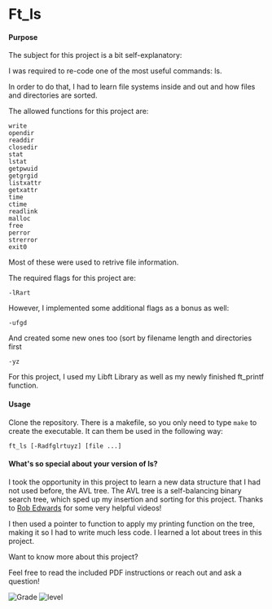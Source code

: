 # Ft_ls

#### Purpose

The subject for this project is a bit self-explanatory:

I was required to re-code one of the most useful commands: ls.

In order to do that, I had to learn file systems inside and out and how files and directories are sorted.  

The allowed functions for this project are:
```
write
opendir
readdir
closedir
stat
lstat
getpwuid
getgrgid
listxattr
getxattr
time
ctime
readlink
malloc
free
perror
strerror
exit0
```

Most of these were used to retrive file information.

The required flags for this project are:
```
-lRart
```
However, I implemented some additional flags as a bonus as well:
```
-ufgd
```
And created some new ones too (sort by filename length and directories first
```
-yz
```

For this project, I used my Libft Library as well as my newly finished ft_printf function.


#### Usage

Clone the repository.  There is a makefile, so you only need to type `make` to create the executable.  It can them be used in the following way:
```
ft_ls [-Radfglrtuyz] [file ...]
```

#### What's so special about your version of ls?

I took the opportunity in this project to learn a new data structure that I had not used before, the AVL tree.  The AVL tree is a self-balancing binary search tree, which sped up my insertion and sorting for this project.  Thanks to [Rob Edwards](https://www.youtube.com/watch?v=-9sHvAnLN_w) for some very helpful videos!

I then used a pointer to function to apply my printing function on the tree, making it so I had to write much less code.  I learned a lot about trees in this project.

Want to know more about this project?

Feel free to read the included PDF instructions or reach out and ask a question!

![Grade](https://user-images.githubusercontent.com/29003743/62587773-45507d80-b878-11e9-8562-191ac9b3cb9c.png)
![level](https://user-images.githubusercontent.com/29003743/62587774-471a4100-b878-11e9-93e9-d18850263584.png)

